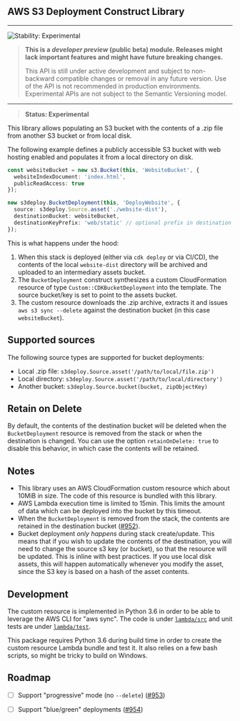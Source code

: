 ## AWS S3 Deployment Construct Library
<!--BEGIN STABILITY BANNER-->

---

![Stability: Experimental](https://img.shields.io/badge/stability-Experimental-important.svg?style=for-the-badge)

> **This is a _developer preview_ (public beta) module. Releases might lack important features and might have
> future breaking changes.**
>
> This API is still under active development and subject to non-backward
> compatible changes or removal in any future version. Use of the API is not recommended in production
> environments. Experimental APIs are not subject to the Semantic Versioning model.

---
<!--END STABILITY BANNER-->

> __Status: Experimental__

This library allows populating an S3 bucket with the contents of a .zip file
from another S3 bucket or from local disk.

The following example defines a publicly accessible S3 bucket with web hosting
enabled and populates it from a local directory on disk.

```ts
const websiteBucket = new s3.Bucket(this, 'WebsiteBucket', {
  websiteIndexDocument: 'index.html',
  publicReadAccess: true
});

new s3deploy.BucketDeployment(this, 'DeployWebsite', {
  source: s3deploy.Source.asset('./website-dist'),
  destinationBucket: websiteBucket,
  destinationKeyPrefix: 'web/static' // optional prefix in destination bucket
});
```

This is what happens under the hood:

1. When this stack is deployed (either via `cdk deploy` or via CI/CD), the
   contents of the local `website-dist` directory will be archived and uploaded
   to an intermediary assets bucket.
2. The `BucketDeployment` construct synthesizes a custom CloudFormation resource
   of type `Custom::CDKBucketDeployment` into the template. The source bucket/key
   is set to point to the assets bucket.
3. The custom resource downloads the .zip archive, extracts it and issues `aws
   s3 sync --delete` against the destination bucket (in this case
   `websiteBucket`).

## Supported sources

The following source types are supported for bucket deployments:

 - Local .zip file: `s3deploy.Source.asset('/path/to/local/file.zip')`
 - Local directory: `s3deploy.Source.asset('/path/to/local/directory')`
 - Another bucket: `s3deploy.Source.bucket(bucket, zipObjectKey)`

## Retain on Delete

By default, the contents of the destination bucket will be deleted when the
`BucketDeployment` resource is removed from the stack or when the destination is
changed. You can use the option `retainOnDelete: true` to disable this behavior,
in which case the contents will be retained.

## Notes

 * This library uses an AWS CloudFormation custom resource which about 10MiB in
   size. The code of this resource is bundled with this library.
 * AWS Lambda execution time is limited to 15min. This limits the amount of data which can
   be deployed into the bucket by this timeout.
 * When the `BucketDeployment` is removed from the stack, the contents are retained
   in the destination bucket ([#952](https://github.com/awslabs/aws-cdk/issues/952)).
 * Bucket deployment _only happens_ during stack create/update. This means that
   if you wish to update the contents of the destination, you will need to
   change the source s3 key (or bucket), so that the resource will be updated.
   This is inline with best practices. If you use local disk assets, this will
   happen automatically whenever you modify the asset, since the S3 key is based
   on a hash of the asset contents.

## Development

The custom resource is implemented in Python 3.6 in order to be able to leverage
the AWS CLI for "aws sync". The code is under [`lambda/src`](./lambda/src) and
unit tests are under [`lambda/test`](./lambda/test).

This package requires Python 3.6 during build time in order to create the custom
resource Lambda bundle and test it. It also relies on a few bash scripts, so
might be tricky to build on Windows.

## Roadmap

 - [ ] Support "progressive" mode (no `--delete`) ([#953](https://github.com/awslabs/aws-cdk/issues/953))
 - [ ] Support "blue/green" deployments ([#954](https://github.com/awslabs/aws-cdk/issues/954))

